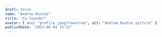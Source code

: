 ```yaml
---
draft: false
name: "Andrew Bustos"
title: "Co-founder"
avatar: { src: "profile.jpeg?raw=true", alt: "Andrew Bustos picture" }
publishDate: "2023-06-04 15:31"
---
```

